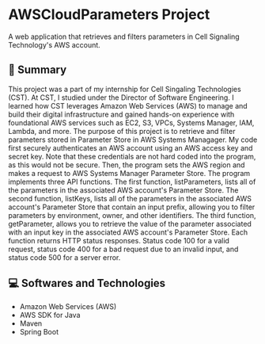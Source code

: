 <h1> AWSCloudParameters Project </h1> 

A web application that retrieves and filters parameters in Cell Signaling Technology's AWS account. 

<h2> 📄 Summary </h2> 

This project was a part of my internship for Cell Singaling Technologies (CST). At CST, I studied under the Director of Software Engineering. I learned how CST leverages Amazon Web Services (AWS) to manage and build their digital infrastructure and gained hands-on experience with foundational AWS services such as EC2, S3, VPCs, Systems Manager, IAM, Lambda, and more. The purpose of this project is to retrieve and filter parameters stored in Parameter Store in AWS Systems Managager. My code first securely authenticates an AWS account using an AWS access key and secret key. Note that these credentials are not hard coded into the program, as this would not be secure. Then, the program sets the AWS region and makes a request to AWS Systems Manager Parameter Store. The program implements three API functions. The first function, listParameters, lists all of the parameters in the associated AWS account's Parameter Store. The second function, listKeys, lists all of the parameters in the associated AWS account's Parameter Store that contain an input prefix, allowing you to filter parameters by environment, owner, and other identifiers. The third function, getParameter, allows you to retrieve the value of the parameter associated with an input key in the associated AWS account's Parameter Store. Each function returns HTTP status responses. Status code 100 for a valid request, status code 400 for a bad request due to an invalid input, and status code 500 for a server error. 

<h2> 💻 Softwares and Technologies </h2> 

- Amazon Web Services (AWS)
- AWS SDK for Java
- Maven
- Spring Boot


